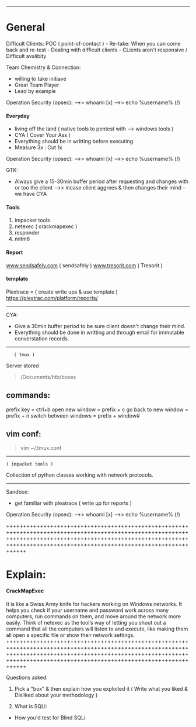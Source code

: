 __________________________________________________
# General

Difficult Clients:
 POC ( point-of-contact )
     - Re-take: When you can come back and re-test
     - Dealing with difficult clients
     - CLients aren't responsive / Difficult avalibity

Team Chemistry & Connection:
 - willing to take initiave
 - Great Team Player
 - Lead by example

Operation Security (opsec):
     -->> whoami [x]
     -->> echo %username% (/)
     
#### Everyday
 - living off the land ( native tools to pentest with --> windows tools )
 - CYA ( Cover Your Ass )
 - Everything should be in writting before executing
 - Measure 3x : Cut 1x

Operation Security (opsec):
     -->> whoami [x]
     -->> echo %username% (/)

GTK:
 - Always give a 15-30min buffer period after requesting and changes with or too the client
     -->> incase client aggrees & then changes their mind - we have CYA



#### Tools

1. impacket tools
2. netexec ( crackmapexec )
3. responder
4. mitm6

#### Report
www.sendsafely.com ( sendsafely )
www.tresorit.com ( Tresorit )


#### template 
Plextrace =  ( create write ups & use template )
https://plextrac.com/platform/reports/

------------------------------------

CYA:
- Give a 30min buffer period to be sure client doesn't change their mind.
- Everything should be done in writting and through email for immutable converstation records. 

-------------------------
    
       ( tmux )

Server stored
> /Documents/htb/boxes

commands:
--
prefix key =  ctrl+b 
  open new window = prefix + c
  go back to new window = prefix + n
  switch between windows = prefix + window#

vim conf:
--
> vim ~/.tmux.conf



--------------------------

    ( impacket tools )

Collection of python classes working with network protocols. 




-------





Sandbox:
- get familiar with pleatrace ( write up for reports )


Operation Security (opsec):
     -->> whoami [x]
     -->> echo %username% (/)






++++++++++++++++++++++++++++++++++++++++++++++++++++++++++++++++++++++++++++++++++++++++++++++++++++++++++++++++++++++++++++++++++++++++++++++++++++++++++++++++++++++++++++++++++++++++++++++++++++++++++++++++++++++++++++++
# Explain:

#### CrackMapExec
It is like a Swiss Army knife for hackers working on Windows networks. 
It helps you check if your username and password work across many computers, run commands on them, and move around the network more easily. 
Think of netexec as the tool’s way of letting you shout out a command that all the computers will listen to and execute, like making them all open a specific file or show their network settings.
++++++++++++++++++++++++++++++++++++++++++++++++++++++++++++++++++++++++++++++++++++++++++++++++++++++++++++++++++++++++++++++++++++++++++++++++++++++++++++++++++++++++++++++++++++++++++++++++++++++++++++++++++++++++++++++





Questions asked:
1. Pick a "box" & then explain how you exploited it
    ( Write what you liked & Disliked about your methodology )

2. What is SQLi:
 - How you'd test for Blind SQLi
